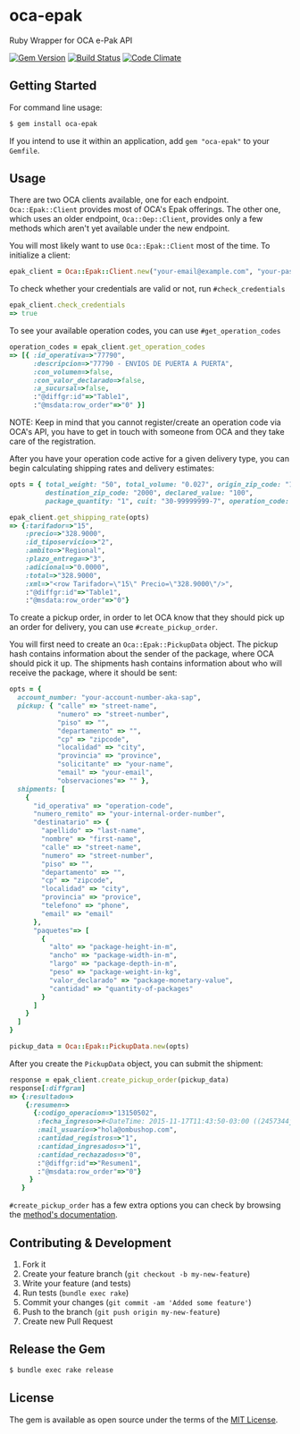 # oca-epak
Ruby Wrapper for OCA e-Pak API

[![Gem Version](https://badge.fury.io/rb/oca-epak.svg)](http://badge.fury.io/rb/oca-epak)
[![Build Status](https://travis-ci.org/ombulabs/oca-epak.svg?branch=master)](https://travis-ci.org/ombulabs/oca-epak)
[![Code Climate](https://codeclimate.com/github/ombulabs/oca-epak/badges/gpa.svg)](https://codeclimate.com/github/ombulabs/oca-epak)

## Getting Started

For command line usage:

```bash
$ gem install oca-epak
```

If you intend to use it within an application, add `gem "oca-epak"` to your
`Gemfile`.

## Usage

There are two OCA clients available, one for each endpoint. `Oca::Epak::Client`
provides most of OCA's Epak offerings. The other one, which uses an older
endpoint, `Oca::Oep::Client`, provides only a few methods which aren't yet
available under the new endpoint.

You will most likely want to use `Oca::Epak::Client` most of the time. To
initialize a client:

```ruby
epak_client = Oca::Epak::Client.new("your-email@example.com", "your-password")
```

To check whether your credentials are valid or not, run `#check_credentials`

```ruby
epak_client.check_credentials
=> true
```

To see your available operation codes, you can use `#get_operation_codes`

```ruby
operation_codes = epak_client.get_operation_codes
=> [{ :id_operativa=>"77790",
      :descripcion=>"77790 - ENVIOS DE PUERTA A PUERTA",
      :con_volumen=>false,
      :con_valor_declarado=>false,
      :a_sucursal=>false,
      :"@diffgr:id"=>"Table1",
      :"@msdata:row_order"=>"0" }]
```

NOTE: Keep in mind that you cannot register/create an operation code via OCA's
API, you have to get in touch with someone from OCA and they take care of the
registration.

After you have your operation code active for a given delivery type, you can
begin calculating shipping rates and delivery estimates:

```ruby
opts = { total_weight: "50", total_volume: "0.027", origin_zip_code: "1646",
         destination_zip_code: "2000", declared_value: "100",
         package_quantity: "1", cuit: "30-99999999-7", operation_code: "77790" }

epak_client.get_shipping_rate(opts)
=> {:tarifador=>"15",
    :precio=>"328.9000",
    :id_tiposervicio=>"2",
    :ambito=>"Regional",
    :plazo_entrega=>"3",
    :adicional=>"0.0000",
    :total=>"328.9000",
    :xml=>"<row Tarifador=\"15\" Precio=\"328.9000\"/>",
    :"@diffgr:id"=>"Table1",
    :"@msdata:row_order"=>"0"}
```

To create a pickup order, in order to let OCA know that they should pick up an
order for delivery, you can use `#create_pickup_order`.

You will first need to create an `Oca::Epak::PickupData` object.
The pickup hash contains information about the sender of the package, where OCA
should pick it up. The shipments hash contains information about who will
receive the package, where it should be sent:

```ruby
opts = {
  account_number: "your-account-number-aka-sap",
  pickup: { "calle" => "street-name",
            "numero" => "street-number",
            "piso" => "",
            "departamento" => "",
            "cp" => "zipcode",
            "localidad" => "city",
            "provincia" => "province",
            "solicitante" => "your-name",
            "email" => "your-email",
            "observaciones"=> "" },
  shipments: [
    {
      "id_operativa" => "operation-code",
      "numero_remito" => "your-internal-order-number",
      "destinatario" => {
        "apellido" => "last-name",
        "nombre" => "first-name",
        "calle" => "street-name",
        "numero" => "street-number",
        "piso" => "",
        "departamento" => "",
        "cp" => "zipcode",
        "localidad" => "city",
        "provincia" => "provice",
        "telefono" => "phone",
        "email" => "email"
      },
      "paquetes"=> [
        {
          "alto" => "package-height-in-m",
          "ancho" => "package-width-in-m",
          "largo" => "package-depth-in-m",
          "peso" => "package-weight-in-kg",
          "valor_declarado" => "package-monetary-value",
          "cantidad" => "quantity-of-packages"
        }
      ]
    }
  ]
}

pickup_data = Oca::Epak::PickupData.new(opts)
```

After you create the `PickupData` object, you can submit the shipment:

```ruby
response = epak_client.create_pickup_order(pickup_data)
response[:diffgram]
=> {:resultado=>
    {:resumen=>
      {:codigo_operacion=>"13150502",
       :fecha_ingreso=>#<DateTime: 2015-11-17T11:43:50-03:00 ((2457344j,53030s,607000000n),-10800s,2299161j)>,
       :mail_usuario=>"hola@ombushop.com",
       :cantidad_registros=>"1",
       :cantidad_ingresados=>"1",
       :cantidad_rechazados=>"0",
       :"@diffgr:id"=>"Resumen1",
       :"@msdata:row_order"=>"0"}
     }
   }
```

`#create_pickup_order` has a few extra options you can check by browsing the
[method's documentation](http://www.rubydoc.info/github/ombulabs/oca-epak/master/Oca%2FEpak%2FClient%3Acreate_pickup_order).

## Contributing & Development

1. Fork it
2. Create your feature branch (`git checkout -b my-new-feature`)
3. Write your feature (and tests)
4. Run tests (`bundle exec rake`)
5. Commit your changes (`git commit -am 'Added some feature'`)
6. Push to the branch (`git push origin my-new-feature`)
7. Create new Pull Request

## Release the Gem

```bash
$ bundle exec rake release
```

## License

The gem is available as open source under the terms of the [MIT License](http://opensource.org/licenses/MIT).
